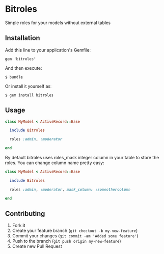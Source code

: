 # Bitroles

Simple roles for your models without external tables

## Installation

Add this line to your application's Gemfile:

    gem 'bitroles'

And then execute:

    $ bundle

Or install it yourself as:

    $ gem install bitroles

## Usage

```ruby
class MyModel < ActiveRecord::Base

  include Bitroles

  roles :admin, :moderator

end
```
By default bitroles uses roles_mask integer column in your table to store the roles. You can change column name pretty
easy:

```ruby
class MyModel < ActiveRecord::Base

  include Bitroles

  roles :admin, :moderator, mask_column: :someothercolumn

end
```

## Contributing

1. Fork it
2. Create your feature branch (`git checkout -b my-new-feature`)
3. Commit your changes (`git commit -am 'Added some feature'`)
4. Push to the branch (`git push origin my-new-feature`)
5. Create new Pull Request
